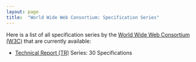 ```yaml
---
layout: page
title:  "World Wide Web Consortium: Specification Series"
---
```


Here is a list of all specification series by the [World Wide Web Consortium (W3C)](http://www.w3.org/) that are currently available:

  * [Technical Report (TR)](TR) Series: 30 Specifications
